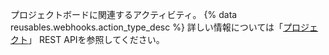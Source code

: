 プロジェクトボードに関連するアクティビティ。 {% data reusables.webhooks.action_type_desc %} 詳しい情報については「[プロジェクト](/rest/reference/projects)」 REST APIを参照してください。

